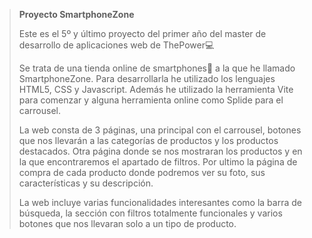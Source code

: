 > **Proyecto SmartphoneZone**
> 
> Este es el 5º y último proyecto del primer año del master de desarrollo de aplicaciones web de ThePower💻
> 
> Se trata de una tienda online de smartphones📱 a la que he llamado SmartphoneZone. Para desarrollarla he utilizado los lenguajes HTML5, CSS y Javascript. Además he utilizado la herramienta Vite para comenzar y alguna herramienta online como Splide para el carrousel.
> 
> La web consta de 3 páginas, una principal con el carrousel, botones que nos llevarán a las categorías de productos y los productos destacados. Otra página donde se nos mostraran los productos y en la que encontraremos el apartado de filtros. Por ultimo la página de compra de cada producto donde podremos ver su foto, sus características y su descripción.
> 
> La web incluye varias funcionalidades interesantes como la barra de búsqueda, la sección con filtros totalmente funcionales y varios botones que nos llevaran solo a un tipo de producto.